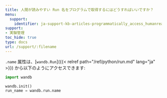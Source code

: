 ```yaml
---
title: 人間が読みやすい Run 名をプログラムで取得するにはどうすればいいですか？
menu:
  support:
    identifier: ja-support-kb-articles-programmatically_access_humanreadable_run_name
support:
- 実験管理
toc_hide: true
type: docs
url: /support/:filename
---
```


`.name` 属性は、[`wandb.Run`]({{< relref path="/ref/python/run.md" lang="ja" >}}) から以下のようにアクセスできます:

```python
import wandb

wandb.init()
run_name = wandb.run.name
```